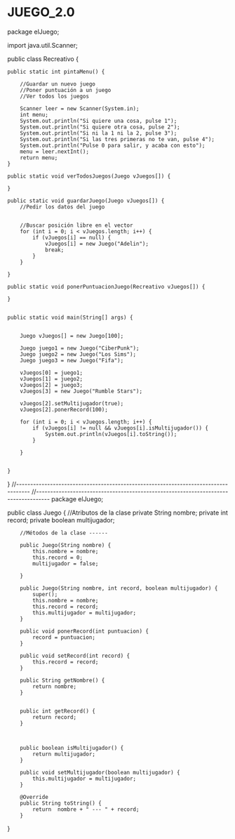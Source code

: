 # JUEGO_2.0
package elJuego;

import java.util.Scanner;

public class Recreativo {

	public static int pintaMenu() {
		 
		//Guardar un nuevo juego
		//Poner puntuación a un juego
		//Ver todos los juegos
		
		Scanner leer = new Scanner(System.in);
		int menu;
		System.out.println("Si quiere una cosa, pulse 1");
		System.out.println("Si quiere otra cosa, pulse 2");
		System.out.println("Si ni la 1 ni la 2, pulse 3");
		System.out.println("Si las tres primeras no te van, pulse 4");
		System.out.println("Pulse 0 para salir, y acaba con esto");
		menu = leer.nextInt();
		return menu;
	}
	
	public static void verTodosJuegos(Juego vJuegos[]) {
		
	}
	
	public static void guardarJuego(Juego vJuegos[]) {
		//Pedir los datos del juego
		
		
		//Buscar posición libre en el vector
		for (int i = 0; i < vJuegos.length; i++) {
			if (vJuegos[i] == null) {
				vJuegos[i] = new Juego("Adelin");
				break;
			}
		}
			
	}
	
	public static void ponerPuntuacionJuego(Recreativo vJuegos[]) {
		
	}
	
	
	public static void main(String[] args) {
		
		
		Juego vJuegos[] = new Juego[100];
		
		Juego juego1 = new Juego("CiberPunk");
		Juego juego2 = new Juego("Los Sims");
		Juego juego3 = new Juego("Fifa");
		
		vJuegos[0] = juego1;
		vJuegos[1] = juego2;
		vJuegos[2] = juego3;
		vJuegos[3] = new Juego("Rumble Stars");
		
		vJuegos[2].setMultijugador(true);
		vJuegos[2].ponerRecord(100);
		
		for (int i = 0; i < vJuegos.length; i++) {
			if (vJuegos[i] != null && vJuegos[i].isMultijugador()) {
				System.out.println(vJuegos[i].toString());
			}
			
		}
		

	}



}
//-----------------------------------------------------------------------------------
//-----------------------------------------------------------------------------------
package elJuego;

public class Juego {
	//Atributos de la clase
		private String nombre;
		private int record;
		private boolean multijugador;
		
		//Métodos de la clase ------
		
		public Juego(String nombre) {
			this.nombre = nombre;
			this.record = 0;
			multijugador = false;
			
		}
		
		public Juego(String nombre, int record, boolean multijugador) {
			super();
			this.nombre = nombre;
			this.record = record;
			this.multijugador = multijugador;
		}

		public void ponerRecord(int puntuacion) {
			record = puntuacion;
		}
		
		public void setRecord(int record) {
			this.record = record;
		}

		public String getNombre() {
			return nombre;
		}


		public int getRecord() {
			return record;
		}

		

		public boolean isMultijugador() {
			return multijugador;
		}

		public void setMultijugador(boolean multijugador) {
			this.multijugador = multijugador;
		}

		@Override
		public String toString() {
			return  nombre + " --- " + record;
		}
}

